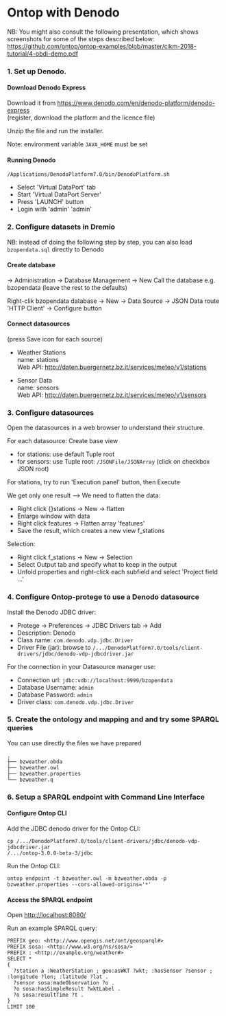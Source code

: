 
# Ontop with Denodo

NB: You might also consult the following presentation, which shows screenshots for
some of the steps described below:\
<https://github.com/ontop/ontop-examples/blob/master/cikm-2018-tutorial/4-obdi-demo.pdf>

### 1. Set up Denodo.

#### Download Denodo Express 

Download it from <https://www.denodo.com/en/denodo-platform/denodo-express> \
(register, download the platform and the licence file)

Unzip the file and run the installer.

Note: environment variable `JAVA_HOME` must be set

#### Running Denodo

```console
/Applications/DenodoPlatform7.0/bin/DenodoPlatform.sh
```

- Select 'Virtual DataPort' tab
- Start 'Virtual DataPort Server'
- Press 'LAUNCH' button
- Login with 'admin' 'admin'

### 2. Configure datasets in Dremio

NB: instead of doing the following step by step, you can also load `bzopendata.sql` directly to Denodo

#### Create database

-> Administration -> Database Management -> New
Call the database e.g. bzopendata (leave the rest to the defaults)

Right-clik bzopendata database -> New -> Data Source -> JSON
Data route 'HTTP Client' -> Configure button

#### Connect datasources

(press Save icon for each source)

- Weather Stations \
    name: stations \
    Web API: http://daten.buergernetz.bz.it/services/meteo/v1/stations
    
- Sensor Data  \
    name: sensors \
    Web API: http://daten.buergernetz.bz.it/services/meteo/v1/sensors

### 3. Configure datasources

Open the datasources in a web browser to understand their structure.

For each datasource: Create base view
- for stations: use default Tuple root
- for sensors: use Tuple root: `/JSONFile/JSONArray` (click on checkbox JSON root)

For stations, try to run 'Execution panel' button, then Execute

We get only one result --> We need to flatten the data:
- Right click {}stations -> New -> flatten
- Enlarge window with data
- Right click features -> Flatten array 'features'
- Save the result, which creates a new view f_stations

Selection:
- Right click f_stations -> New -> Selection  
- Select Output tab and specify what to keep in the output
- Unfold properties and right-click each subfield and select 'Project field ...'

### 4. Configure Ontop-protege to use a Denodo datasource

Install the Denodo JDBC driver:
- Protege -> Preferences -> JDBC Drivers tab -> Add
- Description: Denodo
- Class name: `com.denodo.vdp.jdbc.Driver`
- Driver File (jar): browse to `/.../DenodoPlatform7.0/tools/client-drivers/jdbc/denodo-vdp-jdbcdriver.jar`

For the connection in your Datasource manager use:

- Connection url: `jdbc:vdb://localhost:9999/bzopendata`
- Database Username: `admin`
- Database Password: `admin`
- Driver class: `com.denodo.vdp.jdbc.Driver`

### 5. Create the ontology and mapping and and try some SPARQL queries

You can use directly the files we have prepared

```
.
├── bzweather.obda
├── bzweather.owl
├── bzweather.properties
└── bzweather.q
```

### 6. Setup a SPARQL endpoint with Command Line Interface

#### Configure Ontop CLI

Add the JDBC denodo driver for the Ontop CLI:

```console
cp /.../DenodoPlatform7.0/tools/client-drivers/jdbc/denodo-vdp-jdbcdriver.jar
/.../ontop-3.0.0-beta-3/jdbc
```

Run the Ontop CLI:
```console
ontop endpoint -t bzweather.owl -m bzweather.obda -p bzweather.properties --cors-allowed-origins='*'
```

#### Access the SPARQL endpoint

Open <http://localhost:8080/>

Run an example SPARQL query:

```sparql
PREFIX geo: <http://www.opengis.net/ont/geosparql#>
PREFIX sosa: <http://www.w3.org/ns/sosa/>
PREFIX : <http://example.org/weather#>
SELECT *
{
  ?station a :WeatherStation ; geo:asWKT ?wkt; :hasSensor ?sensor ; :longitude ?lon; :latitude ?lat .
  ?sensor sosa:madeObservation ?o .
  ?o sosa:hasSimpleResult ?wktLabel .
  ?o sosa:resultTime ?t .
}
LIMIT 100
```

<!-- 5.3 Visualize the results using a simple webpage using YASGUI (which is part of
    the endpoint) -->

